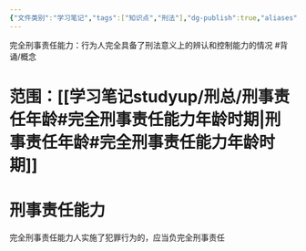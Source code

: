 ```yaml
---
{"文件类别":"学习笔记","tags":["知识点","刑法"],"dg-publish":true,"aliases":["完全刑事责任能力"],"permalink":"/学习笔记studyup/刑总/完全刑事责任能力人/","dgPassFrontmatter":true,"created":"2024-11-01T19:54:15.356+08:00","updated":"2024-11-01T20:41:41.400+08:00"}
---
```


完全刑事责任能力：行为人完全具备了刑法意义上的辨认和控制能力的情况 #背诵/概念 
# 范围：[[学习笔记studyup/刑总/刑事责任年龄#完全刑事责任能力年龄时期\|刑事责任年龄#完全刑事责任能力年龄时期]]
# 刑事责任能力
完全刑事责任能力人实施了犯罪行为的，应当负完全刑事责任